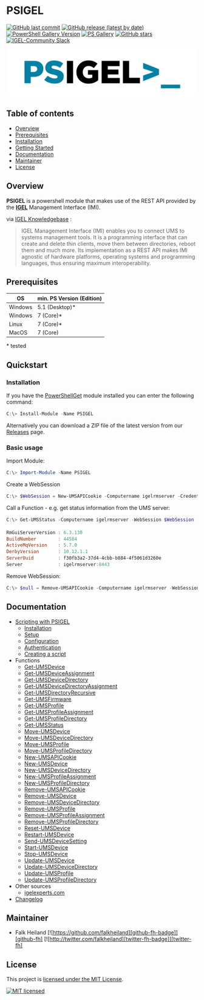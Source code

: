 # PSIGEL

[![GitHub last commit][github-commit-badge]][github-psigel]
[![GitHub release (latest by date)][github-release-badge]][github-psigel]
[![PowerShell Gallery Version][psgallery-v-badge]][powershell-gallery]
[![PS Gallery][psgallery-dl-badge]][powershell-gallery]
[![GitHub stars][github-start-badge]][github-psigel]
[![IGEL-Community Slack][slack-badge]][slack-igelcommunity]

![Logo](PSIGEL_1280_320.png)

## Table of contents

- [Overview](#overview)
- [Prerequisites](#prerequisites)
- [Installation](#installation)
- [Getting Started](#getting-started)
- [Documentation](#documentation)
- [Maintainer](#maintainer)
- [License](#license)

## Overview

**PSIGEL** is a powershell module that makes use of the REST API provided by the [**IGEL**](https://www.igel.com) Management Interface (IMI).

via [IGEL Knowledgebase](https://kb.igel.com/igelimi-v3/en/imi-manual-2723216.html) :
> IGEL Management Interface (IMI) enables you to connect UMS to systems management tools. It is a programming interface that can create and delete thin clients, move them between directories, reboot them and much more. Its implementation as a REST API makes IMI agnostic of hardware platforms, operating systems and programming languages, thus ensuring maximum interoperability.

## Prerequisites

|OS|min. PS Version (Edition)|
|-|-|
|Windows|5.1 (Desktop)\*|
|Windows|7 (Core)\*|
|Linux|7 (Core)\*|
|MacOS|7 (Core)|

\* tested

## Quickstart

### Installation

If you have the [PowerShellGet](https://github.com/powershell/powershellget) module installed you can enter the following command:

```powershell
C:\> Install-Module -Name PSIGEL
```

Alternatively you can download a ZIP file of the latest version from our [Releases](https://github.com/IGEL-Community/PSIGEL/releases) page.

### Basic usage

Import Module:

```powershell
C:\> Import-Module -Name PSIGEL
```

Create a WebSession

```powershell
C:\> $WebSession = New-UMSAPICookie -Computername igelrmserver -Credential (Get-Credential)
```

Call a Function - e.g. get status information from the UMS server:

```powershell
C:\> Get-UMSStatus -Computername igelrmserver -WebSession $WebSession

RmGuiServerVersion : 6.3.130
BuildNumber        : 44584
ActiveMqVersion    : 5.7.0
DerbyVersion       : 10.12.1.1
ServerUuid         : f30fb3a2-37d4-4cbb-b884-4f5061d3260e
Server             : igelrmserver:8443
```

Remove WebSession:

```powershell
C:\> $null = Remove-UMSAPICookie -Computername igelrmserver -WebSession $WebSession
```

## Documentation

- [Scripting with PSIGEL](/Docs/Scripting-with-PSIGEL-with-PSIGEL.md)
  - [Installation](/Docs/Scripting-with-PSIGEL.md#installation)
  - [Setup](/Docs/Scripting-with-PSIGEL.md#setup)
  - [Configuration](/Docs/Scripting-with-PSIGEL.md#configuration)
  - [Authentication](/Docs/Scripting-with-PSIGEL.md#authentication)
  - [Creating a script](/Docs/Scripting-with-PSIGEL.md#creating-a-script)
- Functions
  - [Get-UMSDevice](/Docs/Get-UMSDevice.md)
  - [Get-UMSDeviceAssignment](/Docs/Get-UMSDeviceAssignment.md)
  - [Get-UMSDeviceDirectory](/Docs/Get-UMSDeviceDirectory.md)
  - [Get-UMSDeviceDirectoryAssignment](/Docs/Get-UMSDeviceDirectoryAssignment.md)
  - [Get-UMSDirectoryRecursive](/Docs/Get-UMSDirectoryRecursive.md)
  - [Get-UMSFirmware](/Docs/Get-UMSFirmware.md)
  - [Get-UMSProfile](/Docs/Get-UMSProfile.md)
  - [Get-UMSProfileAssignment](/Docs/Get-UMSProfileAssignment.md)
  - [Get-UMSProfileDirectory](/Docs/Get-UMSProfileDirectory.md)
  - [Get-UMSStatus](/Docs/Get-UMSStatus.md)
  - [Move-UMSDevice](/Docs/Move-UMSDevice.md)
  - [Move-UMSDeviceDirectory](/Docs/Move-UMSDeviceDirectory.md)
  - [Move-UMSProfile](/Docs/Move-UMSProfile.md)
  - [Move-UMSProfileDirectory](/Docs/Move-UMSProfileDirectory.md)
  - [New-UMSAPICookie](/Docs/New-UMSAPICookie.md)
  - [New-UMSDevice](/Docs/New-UMSDevice.md)
  - [New-UMSDeviceDirectory](/Docs/New-UMSDeviceDirectory.md)
  - [New-UMSProfileAssignment](/Docs/New-UMSProfileAssignment.md)
  - [New-UMSProfileDirectory](/Docs/New-UMSProfileDirectory.md)
  - [Remove-UMSAPICookie](/Docs/Remove-UMSAPICookie.md)
  - [Remove-UMSDevice](/Docs/Remove-UMSDevice.md)
  - [Remove-UMSDeviceDirectory](/Docs/Remove-UMSDeviceDirectory.md)
  - [Remove-UMSProfile](/Docs/Remove-UMSProfile.md)
  - [Remove-UMSProfileAssignment](/Docs/Remove-UMSProfileAssignment.md)
  - [Remove-UMSProfileDirectory](/Docs/Remove-UMSProfileDirectory.md)
  - [Reset-UMSDevice](/Docs/Reset-UMSDevice.md)
  - [Restart-UMSDevice](/Docs/Restart-UMSDevice.md)
  - [Send-UMSDeviceSetting](/Docs/Send-UMSDeviceSetting.md)
  - [Start-UMSDevice](/Docs/Start-UMSDevice.md)
  - [Stop-UMSDevice](/Docs/Stop-UMSDevice.md)
  - [Update-UMSDevice](/Docs/Update-UMSDevice.md)
  - [Update-UMSDeviceDirectory](/Docs/Update-UMSDeviceDirectory.md)
  - [Update-UMSProfile](/Docs/Update-UMSProfile.md)
  - [Update-UMSProfileDirectory](/Docs/Update-UMSProfileDirectory.md)
- Other sources
  - [igelexperts.com](https://www.igelexperts.com/category/igel/psigel/)
- [Changelog](CHANGELOG.md)

## Maintainer

- Falk Heiland
[![https://github.com/falkheiland][github-fh-badge]][github-fh]
[![http://twitter.com/falkheiland][twitter-fh-badge]][twitter-fh]

## License

This project is [licensed under the MIT License](LICENSE).

[![MIT licensed][mit-badge]][mit-license]

[psgallery-dl-badge]: https://img.shields.io/powershellgallery/dt/PSIGEL.svg?logo=powershell
[powershell-gallery]: https://www.powershellgallery.com/packages/PSIGEL/
[mit-badge]: https://img.shields.io/github/license/IGEL-Community/PSIGEL?logo=github
[mit-license]: LICENSE.md
[github-commit-badge]: https://img.shields.io/github/last-commit/IGEL-Community/PSIGEL?logo=github
[github-psigel]: https://github.com/IGEL-Community/PSIGEL
[github-release-badge]: https://img.shields.io/github/release/IGEL-Community/PSIGEL/all.svg?logo=github
[psgallery-v-badge]: https://img.shields.io/powershellgallery/v/PSIGEL?include_prereleases&logo=powershell
[github-start-badge]: https://img.shields.io/github/stars/IGEL-Community/PSIGEL?logo=github
[slack-badge]: https://img.shields.io/badge/chat-IGEL%20Community-brightgreen?logo=slack
[slack-igelcommunity]: https://igelcommunity.slack.com/
[github-fh-badge]: https://img.shields.io/badge/Github-falkheiland-green?logo=github
[github-fh]: https://github.com/falkheiland
[twitter-fh-badge]: https://img.shields.io/badge/Twitter-falkheiland-blue?logo=twitter
[twitter-fh]: https://twitter.com/falkheiland
